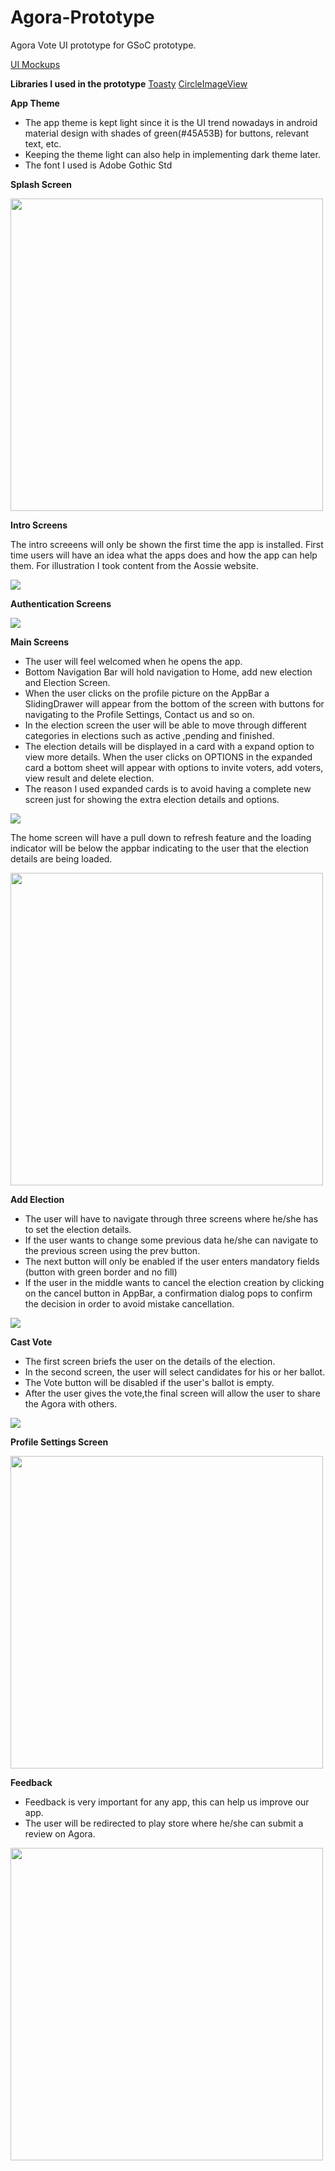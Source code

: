 # Agora-Prototype
Agora Vote UI prototype for GSoC prototype.

<a href="https://gitlab.com/aossie/agora-android/-/merge_requests/202">UI Mockups</a>

**Libraries I used in the prototype**
<a href="https://github.com/GrenderG/Toasty">Toasty</a>
<a href="https://github.com/hdodenhof/CircleImageView">CircleImageView</a>

**App Theme**

* The app theme is kept light since it is the UI trend nowadays in android material design with shades of green(#45A53B) for buttons, relevant text, etc.
* Keeping the theme light can also help in implementing dark theme later.
* The font I used is Adobe Gothic Std

**Splash Screen**

<img src="ui-mockups/SplashScreen.png" height="500" />

**Intro Screens**

The intro screeens will only be shown the first time the app is installed. First time users will have an idea what the apps does and how the app can help them.
For illustration I took content from the Aossie website.

<img src="ui-mockups/IntroScreens.png" />

**Authentication Screens**

<img src="ui-mockups/AuthScreens.png" />

**Main Screens**

* The user will feel welcomed when he opens the app.
* Bottom Navigation Bar will hold navigation to Home, add new election and Election Screen.
* When the user clicks on the profile picture on the AppBar a SlidingDrawer will appear from the bottom of the screen with buttons for navigating to the Profile Settings, Contact us and so on.
* In the election screen the user will be able to move through different categories in elections such as active ,pending and finished.
* The election details will be displayed in a card with a expand option to view more details. When the user clicks on OPTIONS in the expanded card a bottom sheet will appear with options to invite voters, add voters, view result and delete election.
* The reason I used expanded cards is to avoid having a complete new screen just for showing the extra election details and options.

<img src="ui-mockups/HomeScreen Updated.png" />

The home screen will have a pull down to refresh feature and the loading indicator will be below the appbar indicating to the user that the election details are being loaded.

<img src="ui-mockups/ProgressIndicator.png" width="500"/>

**Add Election**

* The user will have to navigate through three screens where he/she has to set the election details.
* If the user wants to change some previous data he/she can navigate to the previous screen using the prev button.
* The next button will only be enabled if the user enters mandatory fields (button with green border and no fill)
* If the user in the middle wants to cancel the election creation by clicking on the cancel button in AppBar, a confirmation dialog pops to confirm the decision in order to avoid mistake cancellation.

<img src="ui-mockups/AddElectionScreen.png" />

**Cast Vote**

* The first screen briefs the user on the details of the election.
* In the second screen, the user will select candidates for his or her ballot.
* The Vote button will be disabled if the user's ballot is empty.
* After the user gives the vote,the final screen will allow the user to share the Agora with others.

<img src="ui-mockups/CastVoteScreen.png" />

**Profile Settings Screen**

<img src="ui-mockups/2 factor auth .png" height="500" />

**Feedback**

* Feedback is very important for any app, this can help us improve our app.
* The user will be redirected to play store where he/she can submit a review on Agora.

<img src="ui-mockups/Feedback.png" height="500"/>
